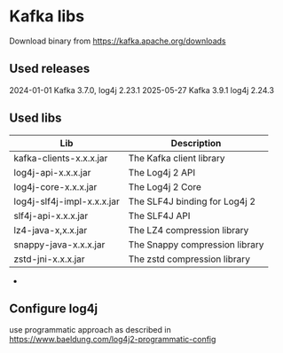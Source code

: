 # Kafka libs
Download binary from https://kafka.apache.org/downloads

## Used releases
2024-01-01 Kafka 3.7.0, log4j 2.23.1
2025-05-27 Kafka 3.9.1 log4j 2.24.3

## Used libs

| Lib                        |Description|
|----------------------------|---|
| kafka-clients-x.x.x.jar    | The Kafka client library
| log4j-api-x.x.x.jar        | The Log4j 2 API
| log4j-core-x.x.x.jar       | The Log4j 2 Core
| log4j-slf4j-impl-x.x.x.jar | The SLF4J binding for Log4j 2
| slf4j-api-x.x.x.jar        | The SLF4J API
| lz4-java-x,x.x.jar         | The LZ4 compression library
| snappy-java-x.x.x.jar      | The Snappy compression library   
| zstd-jni-x.x.x.jar         | The zstd compression library
- 

## Configure log4j
use programmatic approach as described in https://www.baeldung.com/log4j2-programmatic-config



